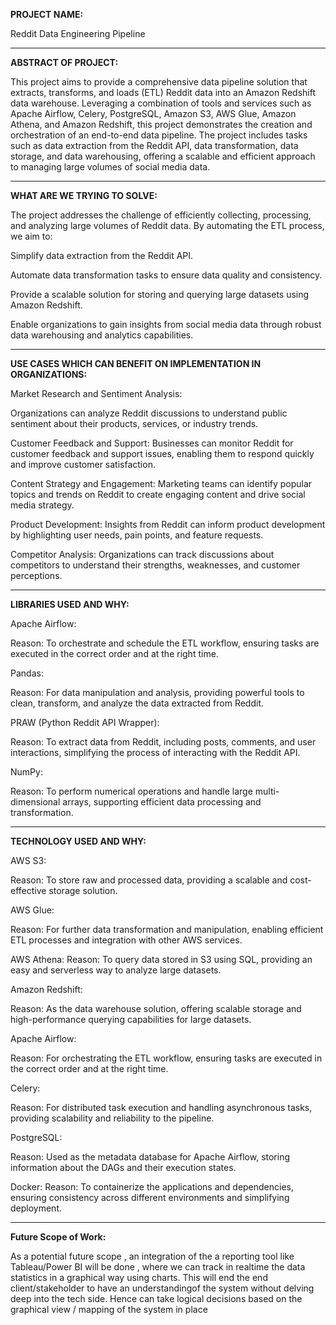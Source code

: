 **PROJECT NAME:**

Reddit Data Engineering Pipeline

------------------------------------------------------------------------------------------------

**ABSTRACT OF PROJECT:**

This project aims to provide a comprehensive data pipeline solution that extracts, transforms,
and loads (ETL) Reddit data into an Amazon Redshift data warehouse. Leveraging a combination of
tools and services such as Apache Airflow, Celery, PostgreSQL, Amazon S3, AWS Glue, Amazon Athena, 
and Amazon Redshift, this project demonstrates the creation and orchestration of an end-to-end 
data pipeline. The project includes tasks such as data extraction from the Reddit API, data 
transformation, data storage, and data warehousing, offering a scalable and efficient approach
to managing large volumes of social media data.

------------------------------------------------------------------------------------------------

**WHAT ARE WE TRYING TO SOLVE:**

The project addresses the challenge of efficiently collecting, processing, and analyzing large
volumes of Reddit data. By automating the ETL process, we aim to:

Simplify data extraction from the Reddit API.

Automate data transformation tasks to ensure data quality and consistency.

Provide a scalable solution for storing and querying large datasets using Amazon Redshift.

Enable organizations to gain insights from social media data through robust data warehousing
and analytics capabilities.

------------------------------------------------------------------------------------------------

**USE CASES WHICH CAN BENEFIT ON IMPLEMENTATION IN ORGANIZATIONS:**

Market Research and Sentiment Analysis:

Organizations can analyze Reddit discussions to understand public sentiment about their products,
services, or industry trends.

Customer Feedback and Support:
Businesses can monitor Reddit for customer feedback and support issues, enabling them to respond 
quickly and improve customer satisfaction.

Content Strategy and Engagement:
Marketing teams can identify popular topics and trends on Reddit to create engaging content and
drive social media strategy.

Product Development:
Insights from Reddit can inform product development by highlighting user needs, pain points,
and feature requests.

Competitor Analysis:
Organizations can track discussions about competitors to understand their strengths, 
weaknesses, and customer perceptions.

------------------------------------------------------------------------------------------------

**LIBRARIES USED AND WHY:**

Apache Airflow:

Reason: To orchestrate and schedule the ETL workflow, ensuring tasks are executed in the correct order and at the right time.

Pandas:

Reason: For data manipulation and analysis, providing powerful tools to clean, transform, and analyze the data extracted from Reddit.

PRAW (Python Reddit API Wrapper):

Reason: To extract data from Reddit, including posts, comments, and user interactions, simplifying the process of interacting with the Reddit API.

NumPy:

Reason: To perform numerical operations and handle large multi-dimensional arrays, supporting
efficient data processing and transformation.

------------------------------------------------------------------------------------------------

**TECHNOLOGY USED AND WHY:**

AWS S3:

Reason: To store raw and processed data, providing a scalable and cost-effective storage solution.

AWS Glue:

Reason: For further data transformation and manipulation, enabling efficient ETL processes and 
integration with other AWS services.

AWS Athena:
Reason: To query data stored in S3 using SQL, providing an easy and serverless way to 
analyze large datasets.

Amazon Redshift:

Reason: As the data warehouse solution, offering scalable storage and high-performance querying
capabilities for large datasets.

Apache Airflow:

Reason: For orchestrating the ETL workflow, ensuring tasks are executed in the correct order
and at the right time.

Celery:

Reason: For distributed task execution and handling asynchronous tasks, providing scalability
and reliability to the pipeline.

PostgreSQL:

Reason: Used as the metadata database for Apache Airflow, storing information about the DAGs 
and their execution states.

Docker:
Reason: To containerize the applications and dependencies, ensuring consistency across different 
environments and simplifying deployment.

------------------------------------------------------------------------------------------------

**Future Scope of Work:**

As a potential future scope , an integration of the a reporting tool like Tableau/Power BI will
be done , where we can track in realtime the data statistics in a graphical way using charts. 
This will end the end client/stakeholder to have an understandingof the system without delving
deep into the tech side. Hence can take logical decisions based on the graphical view / mapping 
of the system in place
